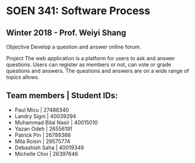 #  SOEN 341: Software Process

## Winter 2018 - Prof. Weiyi Shang

Objective
Develop a question and answer online forum.

Project
The web application is a platform for users to ask and answer questions. Users can register as members or not, can vote or grade questions and answers. The questions and answers are on a wide range of topics allows.


## Team members | Student IDs: 

* Paul	Micu | 27486340
* Landry	Signi | 40039294
* Muhammad Bilal Nasir | 40015010
* Yazan	Odeh | 26556191
* Patrick Pin | 26789366
* Mila Roisin | 29575774
* Debashish	Saha | 40019349
* Michelle	Choi | 26397646

